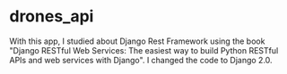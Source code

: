 # drones_api
With this app, I studied about Django Rest Framework using the book "Django RESTful Web Services: The easiest way to build Python RESTful APIs and web services with Django". I changed the code to Django 2.0.
